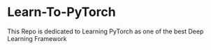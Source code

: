 # Learn-To-PyTorch
This Repo is dedicated to Learning PyTorch as one of the best Deep Learning Framework

<!--
123456789101112345678
1234567891011121314151617
1234567891011
-->
